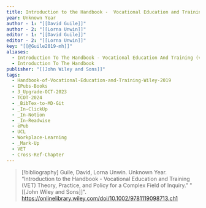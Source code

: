 ```yaml
---
title: Introduction to the Handbook -  Vocational Education and Training (VET) Theory, Practice, and Policy for a Complex Field of Inquiry
year: Unknown Year
author - 1: "[[David Guile]]"
author - 2: "[[Lorna Unwin]]"
editor - 1: "[[David Guile]]"
editor - 2: "[[Lorna Unwin]]"
key: "[[@Guile2019-mh]]"
aliases:
  - Introduction To The Handbook - Vocational Education And Training (vet) Theory, Practice, And Policy For A Complex Field Of Inquiry
  - Introduction To The Handbook
publisher: "[[John Wiley and Sons]]"
tags:
  - Handbook-of-Vocational-Education-and-Training-Wiley-2019
  - EPubs-Books
  - 3_Upgrade-OCT-2023
  - TCOT-2024
  - _BibTex-to-MD-Git
  - _In-ClickUp
  - _In-Notion
  - _In-Readwise
  - ePub
  - UCL
  - Workplace-Learning
  - _Mark-Up
  - VET
  - Cross-Ref-Chapter
---
```


> [!bibliography]
> Guile, David, Lorna Unwin. Unknown Year. “Introduction to the Handbook -  Vocational Education and Training (VET) Theory, Practice, and Policy for a Complex Field of Inquiry.” "[[John Wiley and Sons]]". https://onlinelibrary.wiley.com/doi/10.1002/9781119098713.ch1